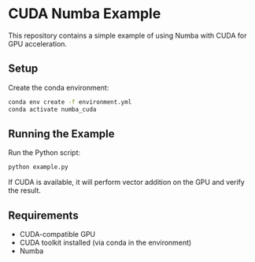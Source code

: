 # CUDA Numba Example

This repository contains a simple example of using Numba with CUDA for GPU acceleration.

## Setup

Create the conda environment:

```bash
conda env create -f environment.yml
conda activate numba_cuda
```

## Running the Example

Run the Python script:

```bash
python example.py
```

If CUDA is available, it will perform vector addition on the GPU and verify the result.

## Requirements

- CUDA-compatible GPU
- CUDA toolkit installed (via conda in the environment)
- Numba
